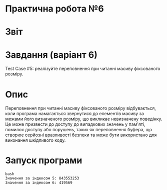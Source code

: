 # Практична робота №6 
# Звіт
# Завдання (варіант 6)
Test Case #5: реалізуйте переповнення при читанні масиву фіксованого розміру. 
# Опис
Переповнення при читанні масиву фіксованого розміру відбувається, коли програма намагається звернутися до елементів масиву за межами його визначеного розміру, що викликає невизначену поведінку.
Це може призвести до доступу до випадкових значень у пам'яті, помилок доступу або порушень, таких як переповнення буфера, що створює серйозні вразливості безпеки та може бути використано для виконання шкідливого коду.
# Запуск програми 

```
bash
Значення за індексом 5: 843553253
Значення за індексом 6: 419569
```

